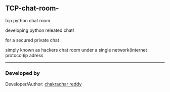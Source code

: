 ## TCP-chat-room-

tcp python chat room 

developing python releated chat!

for a secured private chat

simply known as hackers chat room under a single network(internet protocol)ip adress

-------------------------------------------------------------------------------------

### Developed by

Developer/Author: [chakradhar reddy](https://www.chakradharreddy.me/)
